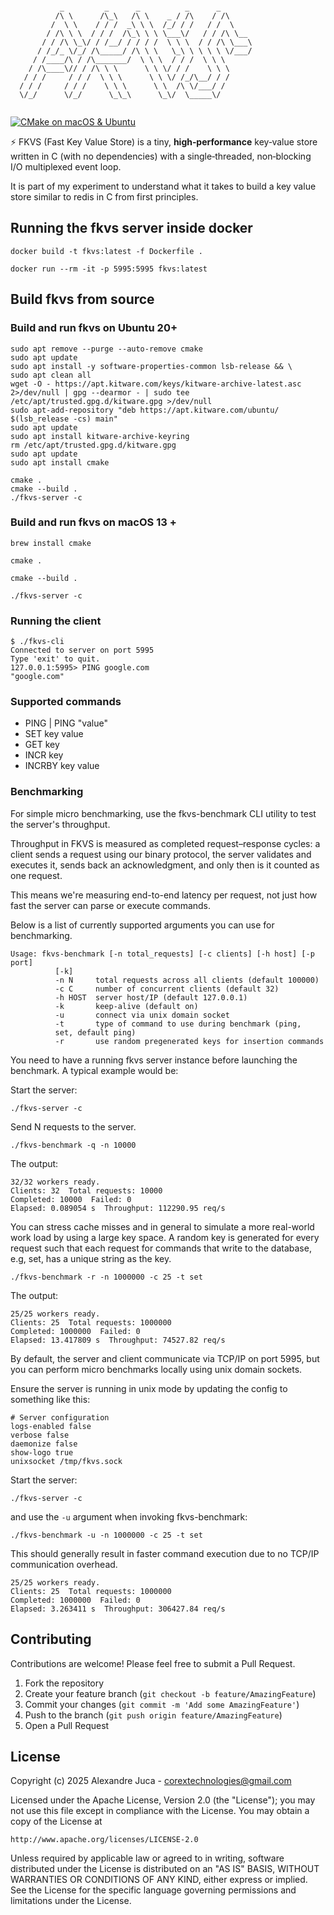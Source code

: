 ```shell

           _         _      _          _      _        
          /\ \      /\_\   /\ \    _ / /\    / /\      
         /  \ \    / / /  _\ \ \  /_/ / /   / /  \     
        / /\ \ \  / / /  /\_\ \ \ \___\/   / / /\ \__  
       / / /\ \_\/ / /__/ / / / /  \ \ \  / / /\ \___\ 
      / /_/_ \/_/ /\_____/ /\ \ \   \_\ \ \ \ \ \/___/ 
     / /____/\ / /\_______/  \ \ \  / / /  \ \ \       
    / /\____\// / /\ \ \      \ \ \/ / /    \ \ \      
   / / /     / / /  \ \ \      \ \ \/ /_/\__/ / /      
  / / /     / / /    \ \ \      \ \  /\ \/___/ /       
  \/_/      \/_/      \_\_\      \_\/  \_____\/
  
```

[![CMake on macOS & Ubuntu](https://github.com/AlexJuca/fkvs/actions/workflows/cmake-multi-platform.yml/badge.svg)](https://github.com/AlexJuca/fkvs/actions/workflows/cmake-multi-platform.yml)

⚡ FKVS (Fast Key Value Store) is a tiny, **high‑performance** key‑value store written in C (with no dependencies) 
with a single‑threaded, non‑blocking I/O multiplexed event loop.

It is part of my experiment to understand what it takes to build a key value store similar to redis in C from first
principles.

## Running the fkvs server inside docker

```shell
docker build -t fkvs:latest -f Dockerfile .  

docker run --rm -it -p 5995:5995 fkvs:latest
```

## Build fkvs from source

### Build and run fkvs on Ubuntu 20+

```shell
sudo apt remove --purge --auto-remove cmake
sudo apt update
sudo apt install -y software-properties-common lsb-release && \
sudo apt clean all
wget -O - https://apt.kitware.com/keys/kitware-archive-latest.asc 2>/dev/null | gpg --dearmor - | sudo tee /etc/apt/trusted.gpg.d/kitware.gpg >/dev/null
sudo apt-add-repository "deb https://apt.kitware.com/ubuntu/ $(lsb_release -cs) main"
sudo apt update
sudo apt install kitware-archive-keyring
rm /etc/apt/trusted.gpg.d/kitware.gpg
sudo apt update
sudo apt install cmake

cmake .
cmake --build .
./fkvs-server -c
```

### Build and run fkvs on macOS 13 +

```shell
brew install cmake

cmake .

cmake --build .

./fkvs-server -c
```

### Running the client

```shell
$ ./fkvs-cli
Connected to server on port 5995
Type 'exit' to quit.
127.0.0.1:5995> PING google.com
"google.com"
```

### Supported commands

- PING | PING "value"
- SET key value
- GET key
- INCR key
- INCRBY key value


### Benchmarking

For simple micro benchmarking, use the fkvs-benchmark CLI utility to test
the server's throughput.

Throughput in FKVS is measured as completed request–response cycles: a client sends a request using our binary protocol,
the server validates and executes it, sends back an acknowledgment, and only then is it counted as one request.

This means we're measuring end-to-end latency per request, not just how fast the server can parse or execute commands.

Below is a list of currently supported arguments you can use for benchmarking.

```text
Usage: fkvs-benchmark [-n total_requests] [-c clients] [-h host] [-p port] 
          [-k]
          -n N     total requests across all clients (default 100000)
          -c C     number of concurrent clients (default 32)
          -h HOST  server host/IP (default 127.0.0.1)
          -k       keep-alive (default on)
          -u       connect via unix domain socket
          -t       type of command to use during benchmark (ping,
          set, default ping)
          -r       use random pregenerated keys for insertion commands
```

You need to have a running fkvs server instance before launching the benchmark. A typical example would be:

Start the server:
```shell
./fkvs-server -c
```

Send N requests to the server.
```shell
./fkvs-benchmark -q -n 10000
```

The output:
```shell
32/32 workers ready.
Clients: 32  Total requests: 10000
Completed: 10000  Failed: 0
Elapsed: 0.089054 s  Throughput: 112290.95 req/s
```

You can stress cache misses and in general to simulate a more real-world work load by using a large key space. A random key 
is generated for every request such that each request for commands that write to the database, e.g, set, has
a unique string as the key.

```shell
./fkvs-benchmark -r -n 1000000 -c 25 -t set
```
The output:
```shell
25/25 workers ready.
Clients: 25  Total requests: 1000000
Completed: 1000000  Failed: 0
Elapsed: 13.417809 s  Throughput: 74527.82 req/s
```

By default, the server and client communicate via TCP/IP on port 5995, but you can perform micro benchmarks 
locally using unix domain sockets.

Ensure the server is running in unix mode by updating the config to something like this:

```text
# Server configuration
logs-enabled false
verbose false
daemonize false
show-logo true
unixsocket /tmp/fkvs.sock
```

Start the server:
```shell
./fkvs-server -c
```

and use the `-u` argument when invoking fkvs-benchmark:

```shell
./fkvs-benchmark -u -n 1000000 -c 25 -t set
```

This should generally result in faster command execution due to no TCP/IP communication overhead.

```shell
25/25 workers ready.
Clients: 25  Total requests: 1000000
Completed: 1000000  Failed: 0
Elapsed: 3.263411 s  Throughput: 306427.84 req/s
```

## Contributing

Contributions are welcome! Please feel free to submit a Pull Request.

1. Fork the repository
2. Create your feature branch (`git checkout -b feature/AmazingFeature`)
3. Commit your changes (`git commit -m 'Add some AmazingFeature'`)
4. Push to the branch (`git push origin feature/AmazingFeature`)
5. Open a Pull Request

## License

Copyright (c) 2025 Alexandre Juca - <corextechnologies@gmail.com>

Licensed under the Apache License, Version 2.0 (the "License");
you may not use this file except in compliance with the License.
You may obtain a copy of the License at

    http://www.apache.org/licenses/LICENSE-2.0

Unless required by applicable law or agreed to in writing, software
distributed under the License is distributed on an "AS IS" BASIS,
WITHOUT WARRANTIES OR CONDITIONS OF ANY KIND, either express or implied.
See the License for the specific language governing permissions and
limitations under the License.

